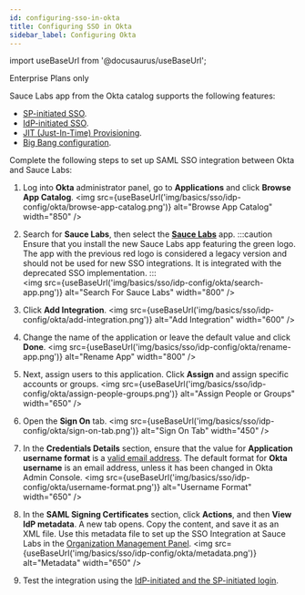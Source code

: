 ```yaml
---
id: configuring-sso-in-okta
title: Configuring SSO in Okta
sidebar_label: Configuring Okta
---
```


import useBaseUrl from '@docusaurus/useBaseUrl';

<p><span className="sauceGreen">Enterprise Plans only</span></p>

Sauce Labs app from the Okta catalog supports the following features:

- [SP-initiated SSO](/basics/sso/logging-in-via-sso/#service-provider-sp-initiated-sso).
- [IdP-initiated SSO](/basics/sso/logging-in-via-sso/#identity-provider-idp-initiated-sso).
- [JIT (Just-In-Time) Provisioning](/basics/sso/setting-up-sso/#just-in-time-jit-provisioning).
- [Big Bang configuration](/basics/sso/setting-up-sso/#enforce-saml-sso---big-bang-configuration).

Complete the following steps to set up SAML SSO integration between Okta and Sauce Labs:

1. Log into **Okta** administrator panel, go to **Applications** and click **Browse App Catalog**.
   <img src={useBaseUrl('img/basics/sso/idp-config/okta/browse-app-catalog.png')} alt="Browse App Catalog" width="850" />

2. Search for **Sauce Labs**, then select the [**Sauce Labs**](https://www.okta.com/integrations/sauce-labs-0/) app.
   :::caution
   Ensure that you install the new Sauce Labs app featuring the green logo. The app with the previous red logo is considered a legacy version and should not be used for new SSO integrations. It is integrated with the deprecated SSO implementation.
   :::
   <br/>
   <img src={useBaseUrl('img/basics/sso/idp-config/okta/search-app.png')} alt="Search For Sauce Labs" width="800" />

3. Click **Add Integration**.
   <img src={useBaseUrl('img/basics/sso/idp-config/okta/add-integration.png')} alt="Add Integration" width="600" />

4. Change the name of the application or leave the default value and click **Done**.
   <img src={useBaseUrl('img/basics/sso/idp-config/okta/rename-app.png')} alt="Rename App" width="800" />

5. Next, assign users to this application. Click **Assign** and assign specific accounts or groups.
   <img src={useBaseUrl('img/basics/sso/idp-config/okta/assign-people-groups.png')} alt="Assign People or Groups" width="650" />

6. Open the **Sign On** tab.
   <img src={useBaseUrl('img/basics/sso/idp-config/okta/sign-on-tab.png')} alt="Sign On Tab" width="450" />

7. In the **Credentials Details** section, ensure that the value for **Application username format** is a [valid email address](/basics/sso/setting-up-sso/#name-id). The default format for **Okta username** is an email address, unless it has been changed in Okta Admin Console.
   <img src={useBaseUrl('img/basics/sso/idp-config/okta/username-format.png')} alt="Username Format" width="650" />

8. In the **SAML Signing Certificates** section, click **Actions**, and then **View IdP metadata**. A new tab opens. Copy the content, and save it as an XML file. Use this metadata file to set up the SSO Integration at Sauce Labs in the [Organization Management Panel](/basics/sso/setting-up-sso#integrating-with-sauce-labs-service-provider).
   <img src={useBaseUrl('img/basics/sso/idp-config/okta/metadata.png')} alt="Metadata" width="650" />

9. Test the integration using the [IdP-initiated and the SP-initiated login](/basics/sso/logging-in-via-sso).
